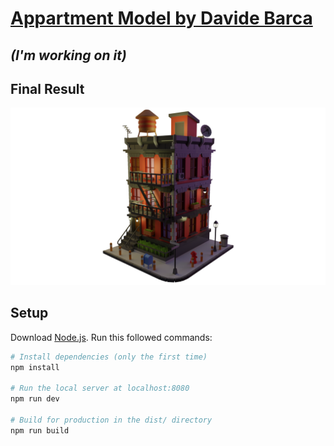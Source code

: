 # [Appartment Model by Davide Barca](https://appartment-model-dev.vercel.app/)
## *(I'm working on it)*

## Final Result
<a href="https://appartment-model-dev.vercel.app/" target="_blank">
  <img src="/static/Model/FinalResult.png">
</a>

## Setup
Download [Node.js](https://nodejs.org/en/download/).
Run this followed commands:

``` bash
# Install dependencies (only the first time)
npm install

# Run the local server at localhost:8080
npm run dev

# Build for production in the dist/ directory
npm run build
```
